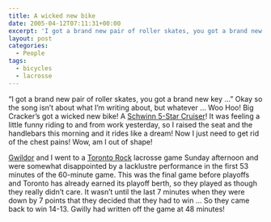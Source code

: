 ```yaml
---
title: A wicked new bike
date: 2005-04-12T07:11:31+00:00
excerpt: 'I got a brand new pair of roller skates, you got a brand new key ...'
layout: post
categories:
  - People
tags:
  - bicycles
  - lacrosse
---
```


&#8220;I got a brand new pair of roller skates, you got a brand new key &#8230;&#8221; Okay so the song isn&#8217;t about what I&#8217;m writing about, but whatever &#8230; Woo Hoo! Big Cracker&#8217;s got a wicked new bike! A <a href="https://dv8b8dkxht4vb.cloudfront.net/img/928-4948-1-PB.jpg" data-fslightbox="lightbox">Schwinn 5-Star Cruiser</a>! It was feeling a little funny riding to and from work yesterday, so I raised the seat and the handlebars this morning and it rides like a dream! Now I just need to get rid of the chest pains! Wow, am I out of shape!

[Gwildor](http://gwild0r.tumblr.com) and I went to a [Toronto Rock](http://www.torontorock.com) lacrosse game Sunday afternoon and were somewhat disappointed by a lacklustre performance in the first 53 minutes of the 60-minute game. This was the final game before playoffs and Toronto has already earned its playoff berth, so they played as though they really didn&#8217;t care. It wasn&#8217;t until the last 7 minutes when they were down by 7 points that they decided that they had to win &#8230; So they came back to win 14-13. Gwilly had written off the game at 48 minutes!

